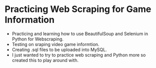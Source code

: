 <h1>Practicing Web Scraping for Game Information</h1>
<p>
  <ul>
    <li>Practicing and learning how to use BeautifulSoup and Selenium in Python for Webscraping.</li>
    <li>Testing on sraping video game informtion.</li>
    <li>Creating .sql files to be uploaded into MySQL.</li>
    <li>I just wanted to try to practice web scraping and Python more so created this to play around with.</li>
  </ul>
</p>
